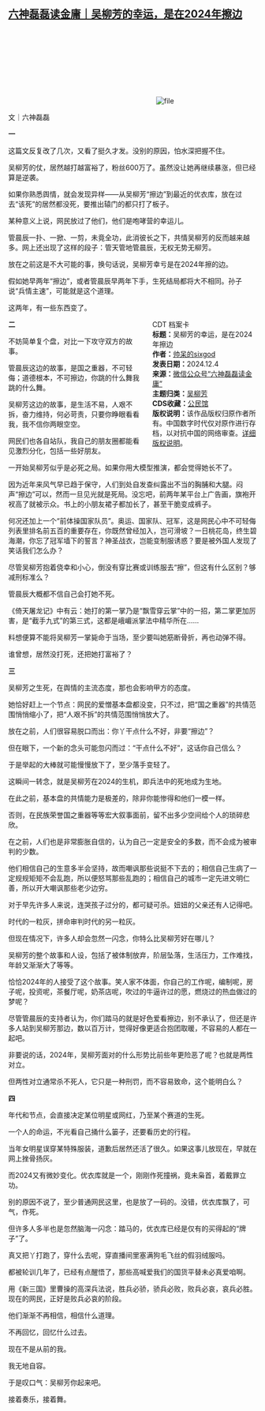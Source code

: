 <!--1733312528000-->
[六神磊磊读金庸｜吴柳芳的幸运，是在2024年擦边](https://chinadigitaltimes.net/chinese/713684.html)
------

<p><img decoding="async" src="data:image/svg+xml,%3Csvg%20xmlns='http://www.w3.org/2000/svg'%20viewBox='0%200%200%200'%3E%3C/svg%3E" alt="file" data-lazy-src="https://chinadigitaltimes.net/chinese/files/2024/12/image-1733312295344.png"><noscript><img decoding="async" src="https://chinadigitaltimes.net/chinese/files/2024/12/image-1733312295344.png" alt="file"></noscript></p><p>文｜六神磊磊</p><p><strong>一</strong></p><p>这篇文反复改了几次，又看了挺久才发。没别的原因，怕水深把握不住。</p><p>吴柳芳的仗，居然越打越富裕了，粉丝600万了。虽然没让她再继续暴涨，但已经算是逆袭。</p><p>如果你熟悉舆情，就会发现异样——从吴柳芳“擦边”到最近的优衣库，放在过去“该死”的居然都没死，要推出辕门的都只打了板子。</p><p>某种意义上说，网民放过了他们，他们是咆哮营的幸运儿。</p><p>管晨辰一扑、一掀、一剪，未竟全功，此消彼长之下，共情吴柳芳的反而越来越多。网上还出现了这样的段子：管天管地管晨辰，无权无势无柳芳。</p><p>放在之前这是不大可能的事，换句话说，吴柳芳幸亏是在2024年擦的边。</p><p>假如她早两年“擦边”，或者管晨辰早两年下手，生死结局都将大不相同。孙子说“兵情主速”，可能就是这个道理。</p><p>这两年，有一些东西变了。</p><div style="width:42%;float:right;padding-left:20px;"><div class="su-spoiler su-spoiler-style-fancy su-spoiler-icon-chevron-circle" data-scroll-offset="0" data-anchor-in-url="no"><div class="su-spoiler-title" tabindex="0" role="button"><span class="su-spoiler-icon"></span>CDT 档案卡</div><div class="su-spoiler-content su-u-clearfix su-u-trim"><strong>标题：</strong>吴柳芳的幸运，是在2024年擦边<br><strong>作者：</strong><a href="https://chinadigitaltimes.net/space/六神磊磊读金庸" target="_blank">帅呆的sixgod</a><br><strong>发表日期：</strong>2024.12.4<br><strong>来源：</strong><a href="https://web.archive.org/web/https://mp.weixin.qq.com/s/-8fAtGCFQvz_RKjHZhig1w" target="_blank">微信公众号“六神磊磊读金庸”</a><br><strong>主题归类：</strong><a href="https://chinadigitaltimes.net/space/吴柳芳" target="_blank">吴柳芳</a><br><strong>CDS收藏：</strong><a href="https://chinadigitaltimes.net/space/%E5%85%AC%E6%B0%91%E9%A6%86" target="_blank" rel="noopener">公民馆</a><br><strong>版权说明：</strong>该作品版权归原作者所有。中国数字时代仅对原作进行存档，以对抗中国的网络审查。<a href="https://chinadigitaltimes.net/chinese/copyright">详细版权说明</a>。</div></div></div><p><strong>二</strong></p><p>不妨简单复个盘，对比一下攻守双方的故事。</p><p>管晨辰这边的故事，是国之重器，不可轻侮；道德根本，不可擦边，你跳的什么舞我跳的什么舞。</p><p>吴柳芳这边的故事，是生活不易，人艰不拆，奋力维持，何必苛责，只要你睁眼看看我，我不信你两眼空空。</p><p>网民们也各自站队，我自己的朋友圈都能看见激烈分化，包括一些好朋友。</p><p>一开始吴柳芳似乎是必死之局。如果你用大模型推演，都会觉得她长不了。</p><p>因为近年来风气早已趋于保守，人们到处自发查纠露出不当的胸脯和大腿。闷声“擦边”可以，然而一旦见光就是死局。没忘吧，前两年某平台上广告画，旗袍开衩高了就被示众。书上的小朋友裙子都加长了，甚至干脆变成裤子。</p><p>何况还加上一个“前体操国家队员”。奥运、国家队、冠军，这是网民心中不可轻侮列表里排名前五百的重要存在，你既然曾经加入，岂可滑坡？一日桃花岛，终生碧海潮，你忘了冠军墙下的誓言？神圣战衣，岂能变制服诱惑？要是被外国人发现了笑话我们怎么办？</p><p>尽管吴柳芳抱着侥幸和小心，倒没有穿比赛或训练服去“擦”，但这有什么区别？够减刑标准么？</p><p>管晨辰大概都不信自己会打她不死。</p><p>《倚天屠龙记》中有云：她打的第一掌乃是“飘雪穿云掌”中的一招，第二掌更加厉害，是“截手九式”的第三式，这都是峨嵋派掌法中精华所在……</p><p>料想便算不能将吴柳芳一掌毙命于当场，至少要叫她筋断骨折，再也动弹不得。</p><p>谁曾想，居然没打死，还把她打富裕了？</p><p><strong>三</strong></p><p>吴柳芳之生死，在舆情的主流态度，那也会影响甲方的态度。</p><p>她恰好赶上一个节点：网民的爱憎基本盘都没变，只不过，把“国之重器”的共情范围悄悄缩小了，把“人艰不拆”的共情范围悄悄放大了。</p><p>放在之前，人们很容易脱口而出：你丫干点什么不好，非要“擦边”？</p><p>但在眼下，一个新的念头可能忽闪而过：“干点什么不好”，这话你自己信么？</p><p>于是举起的大棒就可能慢慢放下了，至少落手变轻了。</p><p>这瞬间一转念，就是吴柳芳在2024的生机，即兵法中的死地成为生地。</p><p>在此之前，基本盘的共情能力是极差的，除非你能惨得和他们一模一样。</p><p>否则，在民族荣誉国之重器等等宏大叙事面前，留不出多少空间给个人的琐碎悲欣。</p><p>在之前，人们也是非常膨胀自信的，认为自己一定是安全的多数，而不会成为被审判的少数。</p><p>他们相信自己的生意多半会坚持，故而嘲讽那些说挺不下去的；相信自己生病了一定规规矩矩不会乱跑，所以便怒骂那些乱跑的；相信自己的城市一定先进文明仁善，所以开大嘲讽那些老少边穷。</p><p>对于早先许多人来说，连哭孩子过分的，都可疑可杀。妞妞的父亲还有人记得吧。</p><p>时代的一粒灰，拼命审判时代的另一粒灰。</p><p>但现在情况下，许多人却会忽然一闪念，你特么比吴柳芳好在哪儿？</p><p>吴柳芳的整个故事和人设，包括了被体制放弃，阶层坠落，生活压力，工作难找，年龄又渐渐大了等等。</p><p>恰恰2024年的人接受了这个故事。笑人家不体面，你自己的工作呢，编制呢，房子呢，投资呢，茶餐厅呢，奶茶店呢，吹过的牛逼许过的愿，燃烧过的热血做过的梦呢？</p><p>尽管管晨辰的支持者认为，你们踏马的就是好色爱看擦边，别不承认了，但还是许多人站到吴柳芳那边，数以百万计，觉得好像更适合抱团取暖，不容易的人都在一起吧。</p><p>非要说的话，2024年，吴柳芳面对的什么形势比前些年更险恶了呢？也就是两性对立。</p><p>但两性对立通常杀不死人，它只是一种刑罚，而不容易致命，这个能明白么？</p><p><strong>四</strong></p><p>年代和节点，会直接决定某位明星或网红，乃至某个赛道的生死。</p><p>一个人的命运，不光看自己捅什么篓子，还要看历史的行程。</p><p>当年女明星误穿某特殊服装，道歉后居然还活了很久。如果这事儿放现在，早就在网上挫骨扬灰。</p><p>而2024又有微妙变化。优衣库就是一个，刚刚作死撞祸，竟未枭首，着戴罪立功。</p><p>别的原因不说了，至少普通网民这里，也是放了一码的。没错，优衣库飘了，可气，作死。</p><p>但许多人多半也是忽然脑海一闪念：踏马的，优衣库已经是仅有的买得起的“牌子”了。</p><p>真又把丫打跑了，穿什么去呢，穿直播间里塞满狗毛飞丝的假羽绒服吗。</p><p>都被轮训几年了，已经有点醒悟了，那些高喊爱我们的国货平替未必真爱咱啊。</p><p>用《新三国》里曹操的高深兵法说，胜兵必骄，骄兵必败，败兵必哀，哀兵必胜。现在的网民，正好是败兵必哀的阶段。</p><p>他们渐渐不再相信，相信什么道理。</p><p>不再回忆，回忆什么过去。</p><p>现在不是从前的我。</p><p>我无地自容。</p><p>于是叹口气：吴柳芳你起来吧。</p><p>接着奏乐，接着舞。</p><div class="addtoany_share_save_container addtoany_content addtoany_content_bottom"><div class="a2a_kit a2a_kit_size_32 addtoany_list" data-a2a-url="https://chinadigitaltimes.net/chinese/713684.html" data-a2a-title="六神磊磊读金庸｜吴柳芳的幸运，是在2024年擦边"><a class="a2a_button_facebook" href="https://www.addtoany.com/add_to/facebook?linkurl=https%3A%2F%2Fchinadigitaltimes.net%2Fchinese%2F713684.html&amp;linkname=%E5%85%AD%E7%A5%9E%E7%A3%8A%E7%A3%8A%E8%AF%BB%E9%87%91%E5%BA%B8%EF%BD%9C%E5%90%B4%E6%9F%B3%E8%8A%B3%E7%9A%84%E5%B9%B8%E8%BF%90%EF%BC%8C%E6%98%AF%E5%9C%A82024%E5%B9%B4%E6%93%A6%E8%BE%B9" title="Facebook" rel="nofollow noopener" target="_blank"></a><a class="a2a_button_twitter" href="https://www.addtoany.com/add_to/twitter?linkurl=https%3A%2F%2Fchinadigitaltimes.net%2Fchinese%2F713684.html&amp;linkname=%E5%85%AD%E7%A5%9E%E7%A3%8A%E7%A3%8A%E8%AF%BB%E9%87%91%E5%BA%B8%EF%BD%9C%E5%90%B4%E6%9F%B3%E8%8A%B3%E7%9A%84%E5%B9%B8%E8%BF%90%EF%BC%8C%E6%98%AF%E5%9C%A82024%E5%B9%B4%E6%93%A6%E8%BE%B9" title="Twitter" rel="nofollow noopener" target="_blank"></a><a class="a2a_button_telegram" href="https://www.addtoany.com/add_to/telegram?linkurl=https%3A%2F%2Fchinadigitaltimes.net%2Fchinese%2F713684.html&amp;linkname=%E5%85%AD%E7%A5%9E%E7%A3%8A%E7%A3%8A%E8%AF%BB%E9%87%91%E5%BA%B8%EF%BD%9C%E5%90%B4%E6%9F%B3%E8%8A%B3%E7%9A%84%E5%B9%B8%E8%BF%90%EF%BC%8C%E6%98%AF%E5%9C%A82024%E5%B9%B4%E6%93%A6%E8%BE%B9" title="Telegram" rel="nofollow noopener" target="_blank"></a><a class="a2a_button_reddit" href="https://www.addtoany.com/add_to/reddit?linkurl=https%3A%2F%2Fchinadigitaltimes.net%2Fchinese%2F713684.html&amp;linkname=%E5%85%AD%E7%A5%9E%E7%A3%8A%E7%A3%8A%E8%AF%BB%E9%87%91%E5%BA%B8%EF%BD%9C%E5%90%B4%E6%9F%B3%E8%8A%B3%E7%9A%84%E5%B9%B8%E8%BF%90%EF%BC%8C%E6%98%AF%E5%9C%A82024%E5%B9%B4%E6%93%A6%E8%BE%B9" title="Reddit" rel="nofollow noopener" target="_blank"></a><a class="a2a_button_whatsapp" href="https://www.addtoany.com/add_to/whatsapp?linkurl=https%3A%2F%2Fchinadigitaltimes.net%2Fchinese%2F713684.html&amp;linkname=%E5%85%AD%E7%A5%9E%E7%A3%8A%E7%A3%8A%E8%AF%BB%E9%87%91%E5%BA%B8%EF%BD%9C%E5%90%B4%E6%9F%B3%E8%8A%B3%E7%9A%84%E5%B9%B8%E8%BF%90%EF%BC%8C%E6%98%AF%E5%9C%A82024%E5%B9%B4%E6%93%A6%E8%BE%B9" title="WhatsApp" rel="nofollow noopener" target="_blank"></a><a class="a2a_button_email" href="https://www.addtoany.com/add_to/email?linkurl=https%3A%2F%2Fchinadigitaltimes.net%2Fchinese%2F713684.html&amp;linkname=%E5%85%AD%E7%A5%9E%E7%A3%8A%E7%A3%8A%E8%AF%BB%E9%87%91%E5%BA%B8%EF%BD%9C%E5%90%B4%E6%9F%B3%E8%8A%B3%E7%9A%84%E5%B9%B8%E8%BF%90%EF%BC%8C%E6%98%AF%E5%9C%A82024%E5%B9%B4%E6%93%A6%E8%BE%B9" title="Email" rel="nofollow noopener" target="_blank"></a><a class="a2a_button_copy_link" href="https://www.addtoany.com/add_to/copy_link?linkurl=https%3A%2F%2Fchinadigitaltimes.net%2Fchinese%2F713684.html&amp;linkname=%E5%85%AD%E7%A5%9E%E7%A3%8A%E7%A3%8A%E8%AF%BB%E9%87%91%E5%BA%B8%EF%BD%9C%E5%90%B4%E6%9F%B3%E8%8A%B3%E7%9A%84%E5%B9%B8%E8%BF%90%EF%BC%8C%E6%98%AF%E5%9C%A82024%E5%B9%B4%E6%93%A6%E8%BE%B9" title="Copy Link" rel="nofollow noopener" target="_blank"></a><a class="a2a_dd addtoany_share_save addtoany_share" href="https://www.addtoany.com/share"></a></div></div>
